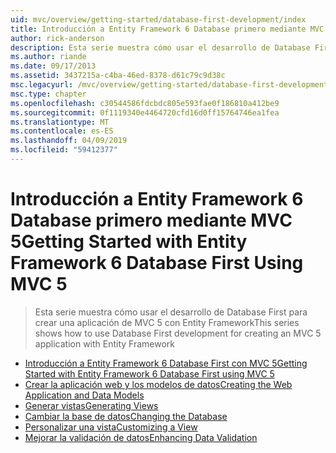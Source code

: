 ```yaml
---
uid: mvc/overview/getting-started/database-first-development/index
title: Introducción a Entity Framework 6 Database primero mediante MVC 5 | Microsoft Docs
author: rick-anderson
description: Esta serie muestra cómo usar el desarrollo de Database First para crear una aplicación de MVC 5 con Entity Framework
ms.author: riande
ms.date: 09/17/2013
ms.assetid: 3437215a-c4ba-46ed-8378-d61c79c9d38c
msc.legacyurl: /mvc/overview/getting-started/database-first-development
msc.type: chapter
ms.openlocfilehash: c30544586fdcbdc805e593fae0f186810a412be9
ms.sourcegitcommit: 0f1119340e4464720cfd16d0ff15764746ea1fea
ms.translationtype: MT
ms.contentlocale: es-ES
ms.lasthandoff: 04/09/2019
ms.locfileid: "59412377"
---
```

# <a name="getting-started-with-entity-framework-6-database-first-using-mvc-5"></a><span data-ttu-id="83da9-103">Introducción a Entity Framework 6 Database primero mediante MVC 5</span><span class="sxs-lookup"><span data-stu-id="83da9-103">Getting Started with Entity Framework 6 Database First Using MVC 5</span></span>

> <span data-ttu-id="83da9-104">Esta serie muestra cómo usar el desarrollo de Database First para crear una aplicación de MVC 5 con Entity Framework</span><span class="sxs-lookup"><span data-stu-id="83da9-104">This series shows how to use Database First development for creating an MVC 5 application with Entity Framework</span></span>


- [<span data-ttu-id="83da9-105">Introducción a Entity Framework 6 Database First con MVC 5</span><span class="sxs-lookup"><span data-stu-id="83da9-105">Getting Started with Entity Framework 6 Database First using MVC 5</span></span>](setting-up-database.md)
- [<span data-ttu-id="83da9-106">Crear la aplicación web y los modelos de datos</span><span class="sxs-lookup"><span data-stu-id="83da9-106">Creating the Web Application and Data Models</span></span>](creating-the-web-application.md)
- [<span data-ttu-id="83da9-107">Generar vistas</span><span class="sxs-lookup"><span data-stu-id="83da9-107">Generating Views</span></span>](generating-views.md)
- [<span data-ttu-id="83da9-108">Cambiar la base de datos</span><span class="sxs-lookup"><span data-stu-id="83da9-108">Changing the Database</span></span>](changing-the-database.md)
- [<span data-ttu-id="83da9-109">Personalizar una vista</span><span class="sxs-lookup"><span data-stu-id="83da9-109">Customizing a View</span></span>](customizing-a-view.md)
- [<span data-ttu-id="83da9-110">Mejorar la validación de datos</span><span class="sxs-lookup"><span data-stu-id="83da9-110">Enhancing Data Validation</span></span>](enhancing-data-validation.md)
